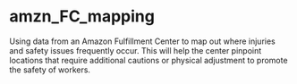 # amzn_FC_mapping
Using data from an Amazon Fulfillment Center to map out where injuries and safety issues frequently occur. This will help the center pinpoint locations that require additional cautions or physical adjustment to promote the safety of workers.
